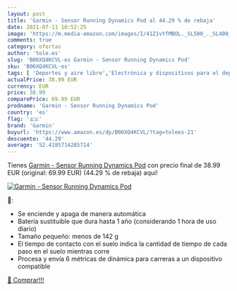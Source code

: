 ```yaml
---
layout: post
title: 'Garmin - Sensor Running Dynamics Pod al 44.29 % de rebaja'
date: 2021-07-11 10:52:25
image: 'https://m.media-amazon.com/images/I/41Z1vYfMBOL._SL500_._SL400_.jpg'
comments: true
category: ofertas
author: 'tole.es'
slug: 'B06XQ4KCVL-es Garmin - Sensor Running Dynamics Pod'
sku: 'B06XQ4KCVL-es'
tags: [ 'Deportes y aire libre','Electrónica y dispositivos para el deporte','Monitores de actividad','garmin', ]
actualPrice: 38.99 EUR
currency: EUR
price: 38.99
comparePrice: 69.99 EUR
prodname: 'Garmin - Sensor Running Dynamics Pod'
country: 'es'
flag: '🇪🇸'
brand: 'Garmin'
buyurl: 'https://www.amazon.es/dp/B06XQ4KCVL/?tag=tolees-21'
descuento: '44.29'
average: '52.4185714285714'
---
```


Tienes [Garmin - Sensor Running Dynamics Pod](https://www.amazon.es/dp/B06XQ4KCVL/?tag=tolees-21) con precio final de  38.99 EUR (original: 69.99 EUR) (44.29 %  de rebaja) aqui!

[![Garmin - Sensor Running Dynamics Pod](https://m.media-amazon.com/images/I/41Z1vYfMBOL._SL500_._SL400_.jpg)](https://www.amazon.es/dp/B06XQ4KCVL/?tag=tolees-21)

🔎:

- Se enciende y apaga de manera automática
- Batería sustituible que dura hasta 1 año (considerando 1 hora de uso diario)
- Tamaño pequeño: menos de 142 g
- El tiempo de contacto con el suelo indica la cantidad de tiempo de cada paso en el suelo mientras corre
- Procesa y envía 6 métricas de dinámica para carreras a un dispositivo compatible

[🛒 Comprar!!!](https://www.amazon.es/dp/B06XQ4KCVL/?tag=tolees-21)
